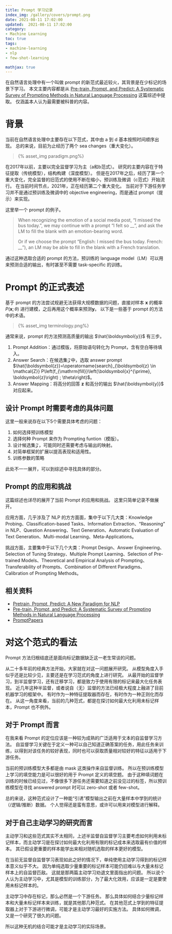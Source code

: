 ```yaml
---
title: Prompt 学习记录
index_img: /gallery/covers/prompt.png
date: 2021-08-11 17:02:00
updated:  2021-08-11 17:02:00
category: 
- Machine Learning
toc: true
tags: 
- machine-learning
- nlp
- few-shot-learning

mathjax: true
---
```

<!-- omit in toc -->

在自然语言处理中有一个叫做 prompt 的新范式最近较火，其背景是在少标记的场景下学习。
本文主要内容都是从 [Pre-train, Prompt, and Predict: A Systematic Survey of Prompting Methods in Natural Language Processing](https://arxiv.org/pdf/2107.13586.pdf) 这篇综述中提取。
仅涵盖本人认为最需要被科普的内容。

<!-- more -->

# 背景

当前在自然语言处理中主要存在以下范式，其中由 a 到 d 基本按照时间顺序出现。
总的来说，目前为止经历了两个 sea changes（重大变化）。

> <div style="width:100%;margin:auto">{% asset_img paradigm.png%}</div>

在2017年以前，主要以完全监督学习为主（a和b范式）。
研究的主要内容在于特征提取（传统模型），结构构建（深度模型）。
但是在2017年之后，经历了第一个重大变化，完全监督的旧范式的使用不断在缩小，预训练及微调（c范式）开始流行。
在当前时间节点，2021年，正在经历第二个重大变化。
当前对于下游任务学习并不是通过预训练及微调中的 objective engineering，而是通过 prompt（提示）来实现。

这里举一个 prompt 的例子。
> When recognizing the emotion of a social media post, “I missed the bus today.”, we may continue with a prompt “I felt so __”, and ask the LM to ﬁll the blank with an emotion-bearing word. 
> 
> Or if we choose the prompt “English: I missed the bus today. French: __”), an LM may be able to ﬁll in the blank with a French translation.

通过这种选取合适的 prompt 的方法，预训练的 language model（LM）可以用来预测合适的输出，有时甚至不需要 task-specific 的训练。

# Prompt 的正式表述

基于 prompt 的方法尝试规避无法获得大规模数据的问题，直接对样本 $\boldsymbol{x}$ 的概率 $P(\boldsymbol{x};\theta)$ 进行建模，之后再用这个概率来预测$\boldsymbol{y}$。
以下是一些基于 prompt 的方法中的术语。

> <div style="width:100%;margin:auto">{% asset_img terminology.png%}</div>

通常来说，prompt 的方法预测高质量的输出 $\hat{\boldsymbol{y}}$ 有三步。

1. Prompt Addition：通过模版，将原始语句转化为 Prompt，含有空白等待填入。
2. Answer Search：在候选集$\mathcal{Z}$中，选取 answer prompt $\hat{\boldsymbol{z}}=\operatorname{search}_{\boldsymbol{z} \in \mathcal{Z}} P\left(f_{\mathrm{fill}}\left(\boldsymbol{x}^{\prime}, \boldsymbol{z}\right) ; \theta\right)$。
3. Answer Mapping：将高分的回答 $\boldsymbol{z}$ 和高分的输出 $\hat{\boldsymbol{y}}$ 对应起来。

## 设计 Prompt 时需要考虑的具体问题

这里一般来说存在以下5个需要具体考虑的问题：
1. 如何选择预训练模型
2. 选择何种 Prompt 来作为 Prompting funtion（模版）。
3. 设计候选集$\mathcal{Z}$，可能同时还需要考虑与输出的映射。
4. 对简单框架的扩展以提高表现和适用性。
5. 训练参数的策略

此处不一一展开，可以到综述中寻找具体的部分。

## Prompt 的应用和挑战

这篇综述也详尽的展开了当前 Prompt 的应用和挑战。
这里只简单记录不做展开。

应用方面，几乎涉及了 NLP 的方方面面，集中于以下几大类：Knowledge Probing、Classiﬁcation-based Tasks、Information Extraction、“Reasoning” in NLP、Question Answering、Text Generation、Automatic Evaluation of Text Generation、Multi-modal Learning、Meta-Applications。

挑战方面，主要集中于以下几个大类：Prompt Design、Answer Engineering、Selection of Tuning Strategy、Multiple Prompt Learning、Selection of Pre-trained Models、Theoretical and Empirical Analysis of Prompting、Transferability of Prompts、Combination of Different Paradigms、Calibration of Prompting Methods。

## 相关资料

- [Pretrain, Prompt, Predict: A New Paradigm for NLP](http://pretrain.nlpedia.ai)
- [Pre-train, Prompt, and Predict: A Systematic Survey of Prompting Methods in Natural Language Processing](https://arxiv.org/pdf/2107.13586.pdf) 
- [PromptPapers](https://github.com/thunlp/PromptPapers)

# 对这个范式的看法

Prompt 方法归根结底还是面向标记数据缺乏这一老生常谈的问题。

从二十多年前的经典方法开始，大家就在对这一问题展开研究。
从模型角度入手似乎还是比较少见，主要还是在学习范式的角度上进行研究。
从最开始的监督学习，到半监督学习，还有迁移学习，都是致力于使用有限的标记来最大化任务表现。
近几年这种半监督，或者说自（无）监督的方法已经极大程度上融进了目前机器学习的框架中。
有时作为一种特征提取器而存在，有时作为一种正则化而存在。
从这一角度来看，当前的几种范式，都是在探讨如何最大化利用未标记样本，Prompt 也不例外。

## 对于 Prompt 而言

在我来看 Prompt 的定位应该是一种较为成熟的广泛适用于文本的自监督学习方法。
自监督学习关键在于定义一种可以自己知道正确答案的任务，用此任务来训练，以得到对该任务的较好表现，同时也可以获取质量相对较好的特征以适用于下游任务。

当前的预训练模型大多都是由 mask 这类操作来自监督训练。
所以在预训练模型上学习的填空能力是可以很好的用于 Prompt 定义的填空题。
由于这种填词题在训练的时候已经见过，不像很多下游任务还需要知道之前没见过的标签，所以预训练模型在寻找 answered prompt 时可以 zero-shot 或者 few-shot。

总的来说，这种范式设计了一种能“引诱”模型输出之前在大量样本中学到的统计（/逻辑/推断）数据。
个人觉得还是蛮有意思，或许可以用来对模型进行解释。

## 对于自己主动学习的研究而言

主动学习和这些范式其实不太相同，上述半监督自监督学习主要考虑如何利用未标记样本，而主动学习是在探讨如何最大化利用有限的标记成本来选取最有价值的样本。
其已假设更重要的样本能学出来相对随机选取的样本更好的模型。

在当前无监督自监督学习表现如此之好的情况下，单纯使用主动学习得到的标记样本意义似乎不大。
因为单纯选取少量重要的标记样本可能仍旧难以与大量未标记样本上的自监督匹敌。
这就是那两篇主动学习劝退文里面指出的问题。
所以说个人认为主动学习中，尤其是模型的训练部分，为了最大化效用，应该是一定是要使用未标记样本的。

主动学习中存在标记，那么必然是一个下游任务。
那么具体如何结合少量标记样本和大量未标记样本来训练，就是其他那几种范式。
在其他范式上学到的特征提取器上对于下游进行微调，可能才是主动学习最好的实施方法。
具体如何微调，又是一个研究了很久的问题。

所以这种无机的结合可能才是主动学习的实际场景。